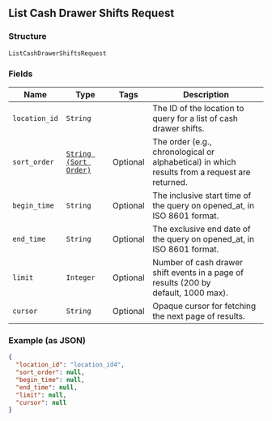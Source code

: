 ## List Cash Drawer Shifts Request

### Structure

`ListCashDrawerShiftsRequest`

### Fields

| Name | Type | Tags | Description |
|  --- | --- | --- | --- |
| `location_id` | `String` |  | The ID of the location to query for a list of cash drawer shifts. |
| `sort_order` | [`String (Sort Order)`](/doc/models/sort-order.md) | Optional | The order (e.g., chronological or alphabetical) in which results from a request are returned. |
| `begin_time` | `String` | Optional | The inclusive start time of the query on opened_at, in ISO 8601 format. |
| `end_time` | `String` | Optional | The exclusive end date of the query on opened_at, in ISO 8601 format. |
| `limit` | `Integer` | Optional | Number of cash drawer shift events in a page of results (200 by<br>default, 1000 max). |
| `cursor` | `String` | Optional | Opaque cursor for fetching the next page of results. |

### Example (as JSON)

```json
{
  "location_id": "location_id4",
  "sort_order": null,
  "begin_time": null,
  "end_time": null,
  "limit": null,
  "cursor": null
}
```

